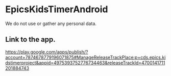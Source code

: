 # EpicsKidsTimerAndroid
We do not use or gather any personal data.
## Link to the app.
https://play.google.com/apps/publish/?account=7874678779196071875#ManageReleaseTrackPlace:p=cds.epics.kidstimerproject&appid=4975393752776734463&releaseTrackId=4700141711201884743
